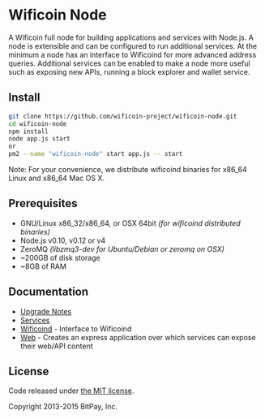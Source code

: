 Wificoin Node
============

A Wificoin full node for building applications and services with Node.js. A node is extensible and can be configured to run additional services. At the minimum a node has an interface to Wificoind for more advanced address queries. Additional services can be enabled to make a node more useful such as exposing new APIs, running a block explorer and wallet service.

## Install

```bash
git clone https://github.com/wificoin-project/wificoin-node.git
cd wificoin-node
npm install
node app.js start
or
pm2 --name "wificoin-node" start app.js -- start
```

Note: For your convenience, we distribute wificoind binaries for x86_64 Linux and x86_64 Mac OS X. 

## Prerequisites

- GNU/Linux x86_32/x86_64, or OSX 64bit *(for wificoind distributed binaries)*
- Node.js v0.10, v0.12 or v4
- ZeroMQ *(libzmq3-dev for Ubuntu/Debian or zeromq on OSX)*
- ~200GB of disk storage
- ~8GB of RAM

## Documentation

- [Upgrade Notes](docs/upgrade.md)
- [Services](docs/services.md)
- [Wificoind](docs/services/wificoind.md) - Interface to Wificoind
- [Web](docs/services/web.md) - Creates an express application over which services can expose their web/API content

## License

Code released under [the MIT license](https://github.com/wificoin-project/wificoin-node/blob/master/LICENSE).

Copyright 2013-2015 BitPay, Inc.
